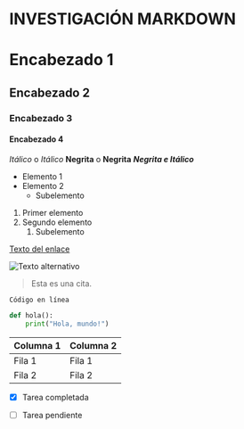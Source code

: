 # INVESTIGACIÓN MARKDOWN

# Encabezado 1
## Encabezado 2
### Encabezado 3
#### Encabezado 4

*Itálico* o _Itálico_
**Negrita** o __Negrita__
**_Negrita e Itálico_**

- Elemento 1
- Elemento 2
  - Subelemento

1. Primer elemento
2. Segundo elemento
   1. Subelemento

[Texto del enlace](http://www.ejemplo.com)

![Texto alternativo](http://www.ejemplo.com/imagen.jpg)

> Esta es una cita.

`Código en línea`

```python
def hola():
    print("Hola, mundo!")
```

| Columna 1 | Columna 2 |
|------------|------------|
| Fila 1     | Fila 1     |
| Fila 2     | Fila 2     |

- [x] Tarea completada
- [ ] Tarea pendiente


